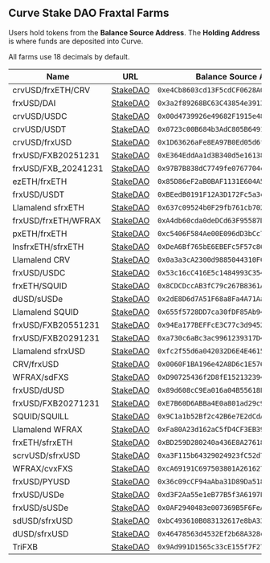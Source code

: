 ## Curve Stake DAO Fraxtal Farms

Users hold tokens from the **Balance Source Address**. The **Holding Address** is where funds are deposited into Curve.

All farms use 18 decimals by default.

| Name | URL | Balance Source Address | Holding Address |
|------|-----|------------------------|-----------------|
| crvUSD/frxETH/CRV | [StakeDAO](https://stakedao.org/yield?search=0xe4Cb8603cd13F5cdCF0628A06C00131a07594E0B) | `0xe4Cb8603cd13F5cdCF0628A06C00131a07594E0B` | `0x52f541764e6e90eebc5c21ff570de0e2d63766b6` |
| frxUSD/DAI | [StakeDAO](https://stakedao.org/yield?search=0x3a2f89268BC63C43854e3913bA7D20c822bE7385) | `0x3a2f89268BC63C43854e3913bA7D20c822bE7385` | `0x52f541764e6e90eebc5c21ff570de0e2d63766b6` |
| crvUSD/USDC | [StakeDAO](https://stakedao.org/yield?search=0x00d4739926e49682F1915e483e1B93b3591d7E32) | `0x00d4739926e49682F1915e483e1B93b3591d7E32` | `0x52f541764e6e90eebc5c21ff570de0e2d63766b6` |
| crvUSD/USDT | [StakeDAO](https://stakedao.org/yield?search=0x0723c00B684b3AdC805B6491562DDA33Edb7202C) | `0x0723c00B684b3AdC805B6491562DDA33Edb7202C` | `0x52f541764e6e90eebc5c21ff570de0e2d63766b6` |
| crvUSD/frxUSD | [StakeDAO](https://stakedao.org/yield?search=0x1D63626aFe8EA97B0Ed05d6f21612F2159DD52C7) | `0x1D63626aFe8EA97B0Ed05d6f21612F2159DD52C7` | `0x52f541764e6e90eebc5c21ff570de0e2d63766b6` |
| frxUSD/FXB20251231 | [StakeDAO](https://stakedao.org/yield?search=0xE364EddAa1d3B340d5e1613869a068aE5d1E0134) | `0xE364EddAa1d3B340d5e1613869a068aE5d1E0134` | `0x52f541764e6e90eebc5c21ff570de0e2d63766b6` |
| frxUSD/FXB_20241231 | [StakeDAO](https://stakedao.org/yield?search=0x97B7B838dC7749fe0767704c08074a9F6eaF6375) | `0x97B7B838dC7749fe0767704c08074a9F6eaF6375` | `0x52f541764e6e90eebc5c21ff570de0e2d63766b6` |
| ezETH/frxETH | [StakeDAO](https://stakedao.org/yield?search=0x85D86eF2aB0BAF1131E604A512b87Fc2D30777aD) | `0x85D86eF2aB0BAF1131E604A512b87Fc2D30777aD` | `0x52f541764e6e90eebc5c21ff570de0e2d63766b6` |
| frxUSD/USDT | [StakeDAO](https://stakedao.org/yield?search=0xBEedB0191F12A3D172Fc5a3c53c05868D61a3397) | `0xBEedB0191F12A3D172Fc5a3c53c05868D61a3397` | `0x52f541764e6e90eebc5c21ff570de0e2d63766b6` |
| Llamalend sfrxETH | [StakeDAO](https://stakedao.org/yield?search=0x637c09524b0F29fb761cb7029DE4C04656beD6f9) | `0x637c09524b0F29fb761cb7029DE4C04656beD6f9` | `0x52f541764e6e90eebc5c21ff570de0e2d63766b6` |
| frxUSD/frxETH/WFRAX | [StakeDAO](https://stakedao.org/yield?search=0xA4db60cda0deDCd63F95587D7100A77033d22D54) | `0xA4db60cda0deDCd63F95587D7100A77033d22D54` | `0x52f541764e6e90eebc5c21ff570de0e2d63766b6` |
| pxETH/frxETH | [StakeDAO](https://stakedao.org/yield?search=0xc5406F584Ae00E096dD3bCc7dD47Cbc20aFcb895) | `0xc5406F584Ae00E096dD3bCc7dD47Cbc20aFcb895` | `0x52f541764e6e90eebc5c21ff570de0e2d63766b6` |
| InsfrxETH/sfrxETH | [StakeDAO](https://stakedao.org/yield?search=0xDeA6Bf765bE6EBEFc5F57c8681CD6506045815B6) | `0xDeA6Bf765bE6EBEFc5F57c8681CD6506045815B6` | `0x52f541764e6e90eebc5c21ff570de0e2d63766b6` |
| Llamalend CRV | [StakeDAO](https://stakedao.org/yield?search=0x0a3a3cA2300d9885044310FC5CA125F0f192A715) | `0x0a3a3cA2300d9885044310FC5CA125F0f192A715` | `0x52f541764e6e90eebc5c21ff570de0e2d63766b6` |
| frxUSD/USDC | [StakeDAO](https://stakedao.org/yield?search=0x53c16cC416E5c1484993C35489f75dF684f5eAb3) | `0x53c16cC416E5c1484993C35489f75dF684f5eAb3` | `0x52f541764e6e90eebc5c21ff570de0e2d63766b6` |
| frxETH/SQUID | [StakeDAO](https://stakedao.org/yield?search=0x8CDCDccAB3fC79c267B8361AdDAefD3aADaB9778) | `0x8CDCDccAB3fC79c267B8361AdDAefD3aADaB9778` | `0x52f541764e6e90eebc5c21ff570de0e2d63766b6` |
| dUSD/sUSDe | [StakeDAO](https://stakedao.org/yield?search=0x2dE8D6d7A51F68a8Fa4A71AaB4661fb6080d6a6f) | `0x2dE8D6d7A51F68a8Fa4A71AaB4661fb6080d6a6f` | `0x52f541764e6e90eebc5c21ff570de0e2d63766b6` |
| Llamalend SQUID | [StakeDAO](https://stakedao.org/yield?search=0x655f5728DD7ca30fDF85Ab94dD4394Dcee547471) | `0x655f5728DD7ca30fDF85Ab94dD4394Dcee547471` | `0x52f541764e6e90eebc5c21ff570de0e2d63766b6` |
| frxUSD/FXB20551231 | [StakeDAO](https://stakedao.org/yield?search=0x94Ea177BEFFcE3C77c3d9452434EFb17A2D73623) | `0x94Ea177BEFFcE3C77c3d9452434EFb17A2D73623` | `0x52f541764e6e90eebc5c21ff570de0e2d63766b6` |
| frxUSD/FXB20291231 | [StakeDAO](https://stakedao.org/yield?search=0xa730c6aBc3ac9961239317D4A277e1aD04281C0B) | `0xa730c6aBc3ac9961239317D4A277e1aD04281C0B` | `0x52f541764e6e90eebc5c21ff570de0e2d63766b6` |
| Llamalend sfrxUSD | [StakeDAO](https://stakedao.org/yield?search=0xfc2f55d6a042032D6E4E46152f4237C5dB547823) | `0xfc2f55d6a042032D6E4E46152f4237C5dB547823` | `0x52f541764e6e90eebc5c21ff570de0e2d63766b6` |
| CRV/frxUSD | [StakeDAO](https://stakedao.org/yield?search=0x0060F1BA196e42A8D6c1E5769888826594334f9F) | `0x0060F1BA196e42A8D6c1E5769888826594334f9F` | `0x52f541764e6e90eebc5c21ff570de0e2d63766b6` |
| WFRAX/sdFXS | [StakeDAO](https://stakedao.org/yield?search=0xD90725436f2D8fE152132394b2985dd5cd4dC197) | `0xD90725436f2D8fE152132394b2985dd5cd4dC197` | `0x52f541764e6e90eebc5c21ff570de0e2d63766b6` |
| frxUSD/dUSD | [StakeDAO](https://stakedao.org/yield?search=0x89d608cC9Ea016a04B55618E4FEDBB360D99d129) | `0x89d608cC9Ea016a04B55618E4FEDBB360D99d129` | `0x52f541764e6e90eebc5c21ff570de0e2d63766b6` |
| frxUSD/FXB20271231 | [StakeDAO](https://stakedao.org/yield?search=0xE7B60D6ABBa4E0a801ad29c9b824602aB9a0c439) | `0xE7B60D6ABBa4E0a801ad29c9b824602aB9a0c439` | `0x52f541764e6e90eebc5c21ff570de0e2d63766b6` |
| SQUID/SQUILL | [StakeDAO](https://stakedao.org/yield?search=0x9C1a1b52Bf2c42B6e7E2dCdAEF260b60386Ad76b) | `0x9C1a1b52Bf2c42B6e7E2dCdAEF260b60386Ad76b` | `0x52f541764e6e90eebc5c21ff570de0e2d63766b6` |
| Llamalend WFRAX | [StakeDAO](https://stakedao.org/yield?search=0xFa80A23d162aC5fD4CF3EB399C63c33F9adC5A56) | `0xFa80A23d162aC5fD4CF3EB399C63c33F9adC5A56` | `0x52f541764e6e90eebc5c21ff570de0e2d63766b6` |
| frxETH/sfrxETH | [StakeDAO](https://stakedao.org/yield?search=0xBD259D280240a436E8A2761816493EF1FbD25c4b) | `0xBD259D280240a436E8A2761816493EF1FbD25c4b` | `0x52f541764e6e90eebc5c21ff570de0e2d63766b6` |
| scrvUSD/sfrxUSD | [StakeDAO](https://stakedao.org/yield?search=0xa3F115b64329024923fC52d774F078BcB03f551B) | `0xa3F115b64329024923fC52d774F078BcB03f551B` | `0x52f541764e6e90eebc5c21ff570de0e2d63766b6` |
| WFRAX/cvxFXS | [StakeDAO](https://stakedao.org/yield?search=0xcA69191C697503801A2616276595c394C79183f2) | `0xcA69191C697503801A2616276595c394C79183f2` | `0x52f541764e6e90eebc5c21ff570de0e2d63766b6` |
| frxUSD/PYUSD | [StakeDAO](https://stakedao.org/yield?search=0x36c09cCF94aAba31D89Da5187171C8d445336370) | `0x36c09cCF94aAba31D89Da5187171C8d445336370` | `0x52f541764e6e90eebc5c21ff570de0e2d63766b6` |
| frxUSD/USDe | [StakeDAO](https://stakedao.org/yield?search=0xd3F2Aa55e1eB77B5f3A6197E5416940436BbF268) | `0xd3F2Aa55e1eB77B5f3A6197E5416940436BbF268` | `0x52f541764e6e90eebc5c21ff570de0e2d63766b6` |
| frxUSD/sUSDe | [StakeDAO](https://stakedao.org/yield?search=0x0AF2940483e007369B5F6FeA08797f8D147b2d9f) | `0x0AF2940483e007369B5F6FeA08797f8D147b2d9f` | `0x52f541764e6e90eebc5c21ff570de0e2d63766b6` |
| sdUSD/sfrxUSD | [StakeDAO](https://stakedao.org/yield?search=0xbC493610B083132617e8bA33A5Da5BFBD2555C28) | `0xbC493610B083132617e8bA33A5Da5BFBD2555C28` | `0x52f541764e6e90eebc5c21ff570de0e2d63766b6` |
| dUSD/sfrxUSD | [StakeDAO](https://stakedao.org/yield?search=0x46478563d4532Ef2b68A328c3F528B19626f2E54) | `0x46478563d4532Ef2b68A328c3F528B19626f2E54` | `0x52f541764e6e90eebc5c21ff570de0e2d63766b6` |
| TriFXB | [StakeDAO](https://stakedao.org/yield?search=0x9Ad991D1565c33cE155f7F27ac8bCfe48Ef2D7AB) | `0x9Ad991D1565c33cE155f7F27ac8bCfe48Ef2D7AB` | `0x52f541764e6e90eebc5c21ff570de0e2d63766b6` |

